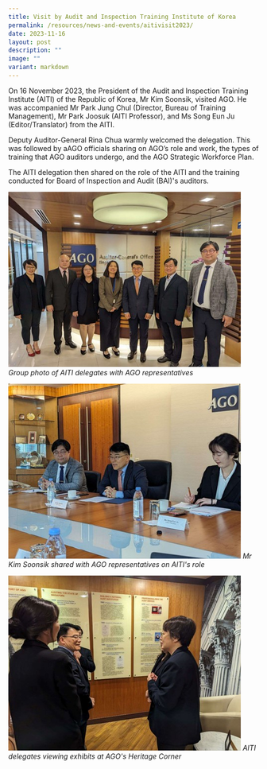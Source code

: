 ```yaml
---
title: Visit by Audit and Inspection Training Institute of Korea
permalink: /resources/news-and-events/aitivisit2023/
date: 2023-11-16
layout: post
description: ""
image: ""
variant: markdown
---
```

On 16 November 2023, the President of the Audit and Inspection Training Institute (AITI) of the Republic of Korea, Mr Kim Soonsik, visited AGO. He was accompanied Mr Park Jung Chul (Director, Bureau of Training Management), Mr Park Joosuk (AITI Professor), and Ms Song Eun Ju (Editor/Translator) from the AITI.

Deputy Auditor-General Rina Chua warmly welcomed the delegation. This was followed by aAGO officials sharing on AGO’s role and work,  the types of training that AGO auditors undergo, and the AGO Strategic Workforce Plan.

The AITI delegation then shared on the role of the AITI and the training conducted for Board of Inspection and Audit (BAI)'s auditors.



![](/images/News%20&%20Events%20Photos/2023/BAI_AITI_1.jpg)
*Group photo of AITI delegates with AGO representatives*


![](/images/News%20&%20Events%20Photos/2023/BAI_AITI_2.jpg)
*Mr Kim Soonsik shared with AGO representatives on AITI's role*

![](/images/News%20&%20Events%20Photos/2023/BAI_AITI_4.jpg)
*AITI delegates viewing exhibits at AGO's Heritage Corner*